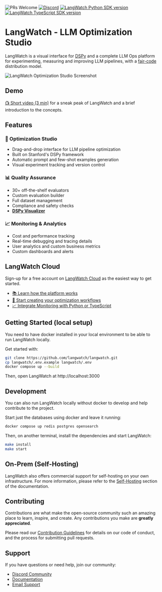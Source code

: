 ![PRs Welcome](https://img.shields.io/badge/PRs-welcome-brightgreen.svg)
[![Discord](https://img.shields.io/badge/LangWatch-Discord-%235865F2.svg)](https://discord.gg/kT4PhDS2gH)
[![LangWatch Python SDK version](https://img.shields.io/pypi/v/langwatch?color=007EC6)](https://pypi.org/project/langwatch/)
[![LangWatch TypeScript SDK version](https://img.shields.io/npm/v/langwatch?color=007EC6)](https://www.npmjs.com/package/langwatch)

# LangWatch - LLM Optimization Studio

LangWatch is a visual interface for [DSPy](https://github.com/stanfordnlp/dspy) and a complete LLM Ops platform for experimenting, measuring and improving LLM pipelines, with a [fair-code](https://faircode.io/) distribution model.

![LangWatch Optimization Studio Screenshot](https://github.com/user-attachments/assets/72d12686-d70b-471b-ab20-0ddfbbc65cff)

## Demo

[📺 Short video (3 min)](https://www.youtube.com/watch?v=dZG44oRTz84) for a sneak peak of LangWatch and a brief introduction to the concepts.

## Features

### 🎯 Optimization Studio
- Drag-and-drop interface for LLM pipeline optimization
- Built on Stanford's DSPy framework
- Automatic prompt and few-shot examples generation
- Visual experiment tracking and version control

### 📊 Quality Assurance
- 30+ off-the-shelf evaluators
- Custom evaluation builder
- Full dataset management
- Compliance and safety checks
- [**DSPy Visualizer**](https://docs.langwatch.ai/dspy-visualization/quickstart)


### 📈 Monitoring & Analytics
- Cost and performance tracking
- Real-time debugging and tracing details
- User analytics and custom business metrics
- Custom dashboards and alerts

## LangWatch Cloud

Sign-up for a free account on [LangWatch Cloud](https://app.langwatch.ai) as the easiest way to get started.

- [📚 Learn how the platform works](https://docs.langwatch.ai/)
- [🚀 Start creating your optimization workflows](https://app.langwatch.ai/)
- [📈 Integrate Monitoring with Python or TypeScript](https://docs.langwatch.ai/integration/overview)

## Getting Started (local setup)

You need to have docker installed in your local environment to be able to run LangWatch locally.

Get started with:

```bash
git clone https://github.com/langwatch/langwatch.git
cp langwatch/.env.example langwatch/.env
docker compose up --build
```

Then, open LangWatch at http://localhost:3000

## Development

You can also run LangWatch locally without docker to develop and help contribute to the project.

Start just the databases using docker and leave it running:

```bash
docker compose up redis postgres opensearch
```

Then, on another terminal, install the dependencies and start LangWatch:

```bash
make install
make start
```

## On-Prem (Self-Hosting)

LangWatch also offers commercial support for self-hosting on your own infrastructure. For more information, please refer to the [Self-Hosting](https://docs.langwatch.ai/self-hosting) section of the documentation.

## Contributing

Contributions are what make the open-source community such an amazing place to learn, inspire, and create. Any contributions you make are **greatly appreciated**.

Please read our [Contribution Guidelines](CONTRIBUTING.md) for details on our code of conduct, and the process for submitting pull requests.

## Support

If you have questions or need help, join our community:

- [Discord Community](https://discord.gg/kT4PhDS2gH)
- [Documentation](https://docs.langwatch.ai)
- [Email Support](mailto:support@langwatch.ai)
